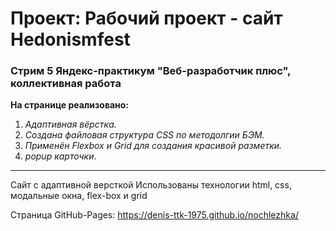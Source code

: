 # Проект: Рабочий проект - сайт Hedonismfest

### Стрим 5 Яндекс-практикум "Веб-разработчик плюс", коллективная работа

**На странице реализовано:**

1. _Адаптивная вёрстка._
2. _Создана файловая структура CSS по методолгии БЭМ._
3. _Применён Flexbox и Grid для создания красивой разметки._
4. _popup карточки_.

---

Сайт с адаптивной версткой Использованы технологии html, css, модальные окна, flex-box и grid

Страница GitHub-Pages: https://denis-ttk-1975.github.io/nochlezhka/
